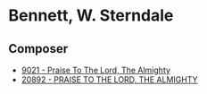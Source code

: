 # Bennett, W. Sterndale

## Composer

- [9021 - Praise To The Lord, The Almighty](/hymns/9021.md)
- [20892 - PRAISE TO THE LORD, THE ALMIGHTY](/hymns/20892.md)

